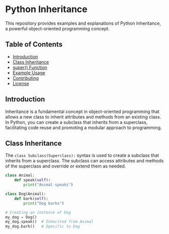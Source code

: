 # Python Inheritance

This repository provides examples and explanations of Python Inheritance, a powerful object-oriented programming concept.

## Table of Contents

- [Introduction](#introduction)
- [Class Inheritance](#class-inheritance)
- [super() Function](#super-function)
- [Example Usage](#example-usage)
- [Contributing](#contributing)
- [License](#license)

## Introduction

Inheritance is a fundamental concept in object-oriented programming that allows a new class to inherit attributes and methods from an existing class. In Python, you can create a subclass that inherits from a superclass, facilitating code reuse and promoting a modular approach to programming.

## Class Inheritance

The `class Subclass(Superclass):` syntax is used to create a subclass that inherits from a superclass. The subclass can access attributes and methods of the superclass and override or extend them as needed.

```python
class Animal:
    def speak(self):
        print("Animal speaks")

class Dog(Animal):
    def bark(self):
        print("Dog barks")

# Creating an instance of Dog
my_dog = Dog()
my_dog.speak()  # Inherited from Animal
my_dog.bark()   # Specific to Dog

